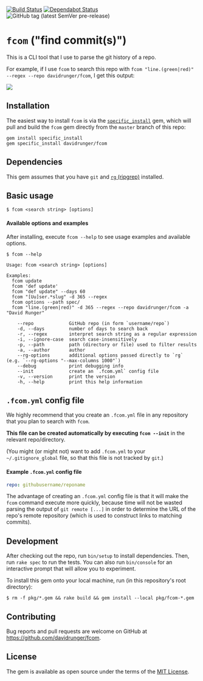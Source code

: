 [![Build Status](https://travis-ci.org/davidrunger/fcom.svg?branch=master)](https://travis-ci.org/davidrunger/fcom)
[![Dependabot Status](https://api.dependabot.com/badges/status?host=github&repo=davidrunger/fcom)](https://dependabot.com)
![GitHub tag (latest SemVer pre-release)](https://img.shields.io/github/v/tag/davidrunger/fcom?include_prereleases)

# `fcom` ("find commit(s)")

This is a CLI tool that I use to parse the git history of a repo.

For example, if I use `fcom` to search this repo with `fcom "line.(green|red)" --regex --repo
davidrunger/fcom`, I get this output:

![](https://s3.amazonaws.com/screens.davidrunger.com/2019-12-28-20-50-09-oect2(1).png)

## Installation

The easiest way to install `fcom` is via the
[`specific_install`](https://github.com/rdp/specific_install) gem, which will pull and build the
`fcom` gem directly from the `master` branch of this repo:

```
gem install specific_install
gem specific_install davidrunger/fcom
```

## Dependencies

This gem assumes that you have `git` and [`rg` (ripgrep)][ripgrep] installed.

[ripgrep]: https://github.com/BurntSushi/ripgrep

## Basic usage

```
$ fcom <search string> [options]
```

#### Available options and examples

After installing, execute `fcom --help` to see usage examples and available options.

```
$ fcom --help

Usage: fcom <search string> [options]

Examples:
  fcom update
  fcom 'def update'
  fcom "def update" --days 60
  fcom "[Uu]ser.*slug" -d 365 --regex
  fcom options --path spec/
  fcom "line.(green|red)" -d 365 --regex --repo davidrunger/fcom -a "David Runger"

    --repo             GitHub repo (in form `username/repo`)
    -d, --days         number of days to search back
    -r, --regex        interpret search string as a regular expression
    -i, --ignore-case  search case-insensitively
    -p, --path         path (directory or file) used to filter results
    -a, --author       author
    --rg-options       additional options passed directly to `rg` (e.g. `--rg-options "--max-columns 1000"`)
    --debug            print debugging info
    --init             create an `.fcom.yml` config file
    -v, --version      print the version
    -h, --help         print this help information
```

## `.fcom.yml` config file
We highly recommend that you create an `.fcom.yml` file in any repository that you plan to search
with `fcom`.

**This file can be created automatically by executing `fcom --init`** in the relevant
repo/directory.

(You might (or might not) want to add `.fcom.yml` to your `~/.gitignore_global` file, so that this
file is not tracked by `git`.)

#### Example `.fcom.yml` config file
```yaml
repo: githubusername/reponame
```

The advantage of creating an `.fcom.yml` config file is that it will make the `fcom` command execute
more quickly, because time will not be wasted parsing the output of `git remote [...]` in order to
determine the URL of the repo's remote repository (which is used to construct links to matching
commits).

## Development

After checking out the repo, run `bin/setup` to install dependencies. Then, run `rake spec` to run
the tests. You can also run `bin/console` for an interactive prompt that will allow you to
experiment.

To install this gem onto your local machine, run (in this repository's root directory):

```
$ rm -f pkg/*.gem && rake build && gem install --local pkg/fcom-*.gem
```

## Contributing

Bug reports and pull requests are welcome on GitHub at https://github.com/davidrunger/fcom.

## License

The gem is available as open source under the terms of the [MIT License](https://opensource.org/licenses/MIT).
